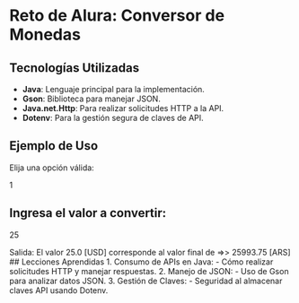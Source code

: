 # Reto de Alura: Conversor de Monedas
## Tecnologías Utilizadas
- **Java**: Lenguaje principal para la implementación.
- **Gson**: Biblioteca para manejar JSON.
- **Java.net.Http**: Para realizar solicitudes HTTP a la API.
- **Dotenv**: Para la gestión segura de claves de API.
## Ejemplo de Uso
<p>Elija una opción válida:</p>
<p>1</p>
<h2>Ingresa el valor a convertir:</h2>
<p>25</p>
Salida:
El valor 25.0 [USD] corresponde al valor final de =>> 25993.75 [ARS]
## Lecciones Aprendidas
1. Consumo de APIs en Java:
   - Cómo realizar solicitudes HTTP y manejar respuestas.
2. Manejo de JSON:
   - Uso de Gson para analizar datos JSON.
3. Gestión de Claves:
   - Seguridad al almacenar claves API usando Dotenv.
